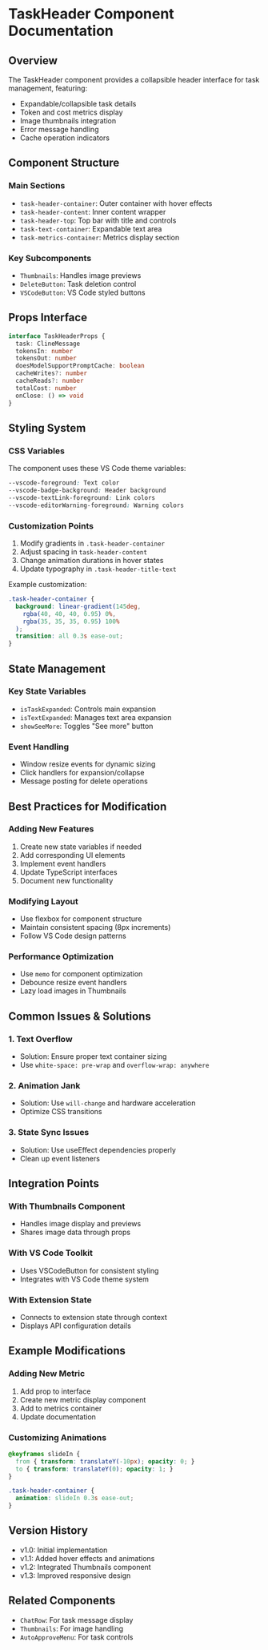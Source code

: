 # TaskHeader Component Documentation

## Overview
The TaskHeader component provides a collapsible header interface for task management, featuring:
- Expandable/collapsible task details
- Token and cost metrics display
- Image thumbnails integration
- Error message handling
- Cache operation indicators

## Component Structure

### Main Sections
- `task-header-container`: Outer container with hover effects
- `task-header-content`: Inner content wrapper
- `task-header-top`: Top bar with title and controls
- `task-text-container`: Expandable text area
- `task-metrics-container`: Metrics display section

### Key Subcomponents
- `Thumbnails`: Handles image previews
- `DeleteButton`: Task deletion control
- `VSCodeButton`: VS Code styled buttons

## Props Interface
```typescript
interface TaskHeaderProps {
  task: ClineMessage
  tokensIn: number
  tokensOut: number
  doesModelSupportPromptCache: boolean
  cacheWrites?: number
  cacheReads?: number
  totalCost: number
  onClose: () => void
}
```

## Styling System

### CSS Variables
The component uses these VS Code theme variables:
```css
--vscode-foreground: Text color
--vscode-badge-background: Header background
--vscode-textLink-foreground: Link colors
--vscode-editorWarning-foreground: Warning colors
```

### Customization Points
1. Modify gradients in `.task-header-container`
2. Adjust spacing in `task-header-content`
3. Change animation durations in hover states
4. Update typography in `.task-header-title-text`

Example customization:
```css
.task-header-container {
  background: linear-gradient(145deg, 
    rgba(40, 40, 40, 0.95) 0%,
    rgba(35, 35, 35, 0.95) 100%
  );
  transition: all 0.3s ease-out;
}
```

## State Management

### Key State Variables
- `isTaskExpanded`: Controls main expansion
- `isTextExpanded`: Manages text area expansion
- `showSeeMore`: Toggles "See more" button

### Event Handling
- Window resize events for dynamic sizing
- Click handlers for expansion/collapse
- Message posting for delete operations

## Best Practices for Modification

### Adding New Features
1. Create new state variables if needed
2. Add corresponding UI elements
3. Implement event handlers
4. Update TypeScript interfaces
5. Document new functionality

### Modifying Layout
- Use flexbox for component structure
- Maintain consistent spacing (8px increments)
- Follow VS Code design patterns

### Performance Optimization
- Use `memo` for component optimization
- Debounce resize event handlers
- Lazy load images in Thumbnails

## Common Issues & Solutions

### 1. Text Overflow
- Solution: Ensure proper text container sizing
- Use `white-space: pre-wrap` and `overflow-wrap: anywhere`

### 2. Animation Jank
- Solution: Use `will-change` and hardware acceleration
- Optimize CSS transitions

### 3. State Sync Issues
- Solution: Use useEffect dependencies properly
- Clean up event listeners

## Integration Points

### With Thumbnails Component
- Handles image display and previews
- Shares image data through props

### With VS Code Toolkit
- Uses VSCodeButton for consistent styling
- Integrates with VS Code theme system

### With Extension State
- Connects to extension state through context
- Displays API configuration details

## Example Modifications

### Adding New Metric
1. Add prop to interface
2. Create new metric display component
3. Add to metrics container
4. Update documentation

### Customizing Animations
```css
@keyframes slideIn {
  from { transform: translateY(-10px); opacity: 0; }
  to { transform: translateY(0); opacity: 1; }
}

.task-header-container {
  animation: slideIn 0.3s ease-out;
}
```

## Version History
- v1.0: Initial implementation
- v1.1: Added hover effects and animations
- v1.2: Integrated Thumbnails component
- v1.3: Improved responsive design

## Related Components
- `ChatRow`: For task message display
- `Thumbnails`: For image handling
- `AutoApproveMenu`: For task controls
